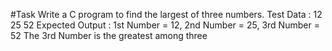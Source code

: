 #Task
Write a C program to find the largest of three numbers.
Test Data : 12 25 52
Expected Output :
1st Number = 12,        2nd Number = 25,        3rd Number = 52
The 3rd Number is the greatest among three
